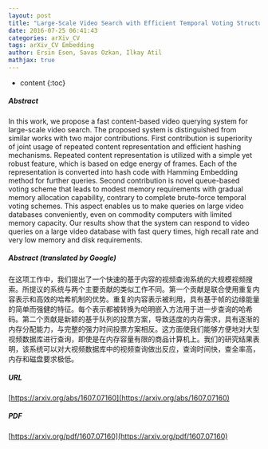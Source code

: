 ```yaml
---
layout: post
title: "Large-Scale Video Search with Efficient Temporal Voting Structure"
date: 2016-07-25 06:41:43
categories: arXiv_CV
tags: arXiv_CV Embedding
author: Ersin Esen, Savas Ozkan, Ilkay Atil
mathjax: true
---
```


* content
{:toc}

##### Abstract
In this work, we propose a fast content-based video querying system for large-scale video search. The proposed system is distinguished from similar works with two major contributions. First contribution is superiority of joint usage of repeated content representation and efficient hashing mechanisms. Repeated content representation is utilized with a simple yet robust feature, which is based on edge energy of frames. Each of the representation is converted into hash code with Hamming Embedding method for further queries. Second contribution is novel queue-based voting scheme that leads to modest memory requirements with gradual memory allocation capability, contrary to complete brute-force temporal voting schemes. This aspect enables us to make queries on large video databases conveniently, even on commodity computers with limited memory capacity. Our results show that the system can respond to video queries on a large video database with fast query times, high recall rate and very low memory and disk requirements.

##### Abstract (translated by Google)
在这项工作中，我们提出了一个快速的基于内容的视频查询系统的大规模视频搜索。所提议的系统与两个主要贡献的类似工作不同。第一个贡献是联合使用重复内容表示和高效的哈希机制的优势。重复的内容表示被利用，具有基于帧的边缘能量的简单而强健的特征。每个表示都被转换为哈明嵌入方法用于进一步查询的哈希码。第二个贡献是新颖的基于队列的投票方案，导致适度的内存需求，具有逐渐的内存分配能力，与完整的强力时间投票方案相反。这方面使我们能够方便地对大型视频数据库进行查询，即使是在内存容量有限的商品计算机上。我们的研究结果表明，该系统可以对大视频数据库中的视频查询做出反应，查询时间快，查全率高，内存和磁盘要求极低。

##### URL
[https://arxiv.org/abs/1607.07160](https://arxiv.org/abs/1607.07160)

##### PDF
[https://arxiv.org/pdf/1607.07160](https://arxiv.org/pdf/1607.07160)

